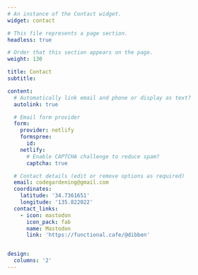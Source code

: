 ```yaml
---
# An instance of the Contact widget.
widget: contact

# This file represents a page section.
headless: true

# Order that this section appears on the page.
weight: 130

title: Contact
subtitle:

content:
  # Automatically link email and phone or display as text?
  autolink: true

  # Email form provider
  form:
    provider: netlify
    formspree:
      id:
    netlify:
      # Enable CAPTCHA challenge to reduce spam?
      captcha: true

  # Contact details (edit or remove options as required)
  email: codegardening@gmail.com
  coordinates: 
    latitude: '34.7361651'
    longitude: '135.822022'
  contact_links:
    - icon: mastodon
      icon_pack: fab
      name: Mastodon
      link: 'https://functional.cafe/@dibben'


design:
  columns: '2'
---
```

